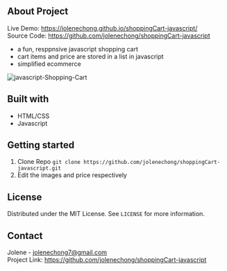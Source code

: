 ## About Project
Live Demo: https://jolenechong.github.io/shoppingCart-javascript/ <br>
Source Code: https://github.com/jolenechong/shoppingCart-javascript
- a fun, resppnsive javascript shopping cart
- cart items and price are stored in a list in javascript
- simplified ecommerce
<img src="https://i.ibb.co/4NbfJrL/javascript-Shopping-Cart.png" alt="javascript-Shopping-Cart" >

## Built with
- HTML/CSS
- Javascript

## Getting started
1. Clone Repo
```git clone https://github.com/jolenechong/shoppingCart-javascript.git```
2. Edit the images and price respectively

## License
Distributed under the MIT License. See `LICENSE` for more information.


## Contact
Jolene - [jolenechong7@gmail.com](mailto:jolenechong7@gmail.com) <br>
Project Link: https://github.com/jolenechong/shoppingCart-javascript
